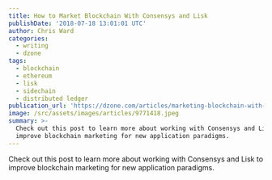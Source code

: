 ```yaml
---
title: How to Market Blockchain With Consensys and Lisk
publishDate: '2018-07-18 13:01:01 UTC'
author: Chris Ward
categories:
  - writing
  - dzone
tags:
  - blockchain
  - ethereum
  - lisk
  - sidechain
  - distributed ledger
publication_url: 'https://dzone.com/articles/marketing-blockchain-with-consensys-and-lisk'
image: /src/assets/images/articles/9771418.jpeg
summary: >-
  Check out this post to learn more about working with Consensys and Lisk to
  improve blockchain marketing for new application paradigms.
---
```

Check out this post to learn more about working with Consensys and Lisk to improve blockchain marketing for new application paradigms.

